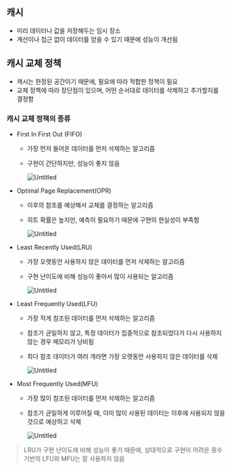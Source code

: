 ## 캐시

- 미리 데이터나 값을 저장해두는 임시 장소
- 계산이나 접근 없이 데이터를 얻을 수 있기 때문에 성능이 개선됨

## 캐시 교체 정책

- 캐시는 한정된 공간이기 때문에, 필요에 따라 적합한 정책이 필요
- 교체 정책에 따라 장단점이 있으며, 어떤 순서대로 데이터를 삭제하고 추가할지를 결정함

### 캐시 교체 정책의 종류

- First In First Out (FIFO)
    - 가장 먼저 들어온 데이터를 먼저 삭제하는 알고리즘
    - 구현이 간단하지만, 성능이 좋지 않음
        
        ![Untitled](https://s3-us-west-2.amazonaws.com/secure.notion-static.com/e82b58d7-43d8-491e-bff5-69daa34f91d7/Untitled.png)
        

- Optimal Page Replacement(OPR)
    - 이후의 참조를 예상해서 교체를 결정하는 알고리즘
    - 히트 확률은 높지만, 예측이 필요하기 때문에 구현의 현실성이 부족함
        
        ![Untitled](https://s3-us-west-2.amazonaws.com/secure.notion-static.com/bba4fdaf-1424-4989-aec0-d618f7ff7f5d/Untitled.png)
        

- Least Recently Used(LRU)
    - 가장 오랫동안 사용하지 않은 데이터를 먼저 삭제하는 알고리즘
    - 구현 난이도에 비해 성능이 좋아서 많이 사용되는 알고리즘
        
        ![Untitled](https://s3-us-west-2.amazonaws.com/secure.notion-static.com/d9968152-2e54-4c0b-a31d-641d375d79b7/Untitled.png)
        

- Least Frequently Used(LFU)
    - 가장 적게 참조된 데이터를 먼저 삭제하는 알고리즘
    - 참조가 균일하지 않고, 특정 데이터가 집중적으로 참조되었다가 다시 사용하지 않는 경우 메모리가 낭비됨
    - 최다 참조 데이터가 여러 개라면 가장 오랫동안 사용하지 않은 데이터를 삭제
        
        ![Untitled](https://s3-us-west-2.amazonaws.com/secure.notion-static.com/2f7a7593-fc9d-4afa-8b8c-1bab20a222e1/Untitled.png)
        

- Most Frequently Used(MFU)
    - 가장 많이 참조된 데이터를 먼저 삭제하는 알고리즘
    - 참조가 균일하게 이루어질 때, 이미 많이 사용된 데이터는 이후에 사용되지 않을 것으로 예상하고 삭제
        
        ![Untitled](https://s3-us-west-2.amazonaws.com/secure.notion-static.com/c2e796fb-c44c-4d26-ad7c-ede94e56c36d/Untitled.png)
        

> LRU가 구현 난이도에 비해 성능이 좋기 때문에, 상대적으로 구현이 어려운 횟수 기반의 LFU와 MFU는 잘 사용하지 않음
>
